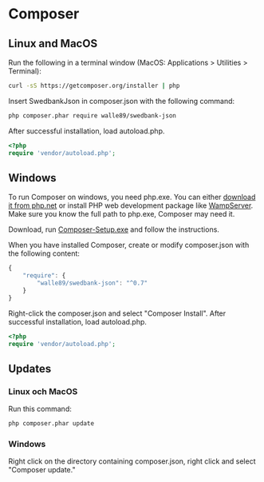 # Composer

## Linux and MacOS

Run the following in a terminal window (MacOS: Applications > Utilities > Terminal):

```bash
curl -sS https://getcomposer.org/installer | php
```

Insert SwedbankJson in composer.json with the following command:

```bash
php composer.phar require walle89/swedbank-json
```

After successful installation, load autoload.php.

```php
<?php
require 'vendor/autoload.php';
```

## Windows

To run Composer on windows, you need php.exe. You can either [download it from php.net](http://windows.php.net/download/) or 
install PHP web development package like [WampServer](http://www.wampserver.com/en/). Make sure you know the full path to php.exe, Composer may need it. 

Download, run [Composer-Setup.exe](https://getcomposer.org/doc/00-intro.md#installation-windows) and follow the instructions.

When you have installed Composer, create or modify composer.json with the following content:

```javascript
{
    "require": {
        "walle89/swedbank-json": "^0.7"
    }
}
```

Right-click the composer.json and select "Composer Install". After successful installation, load autoload.php.

```php
<?php
require 'vendor/autoload.php';
```

## Updates

### Linux och MacOS
Run this command:
```bash
php composer.phar update
```

### Windows
Right click on the directory containing composer.json, right click and select "Composer update."
